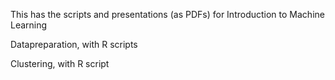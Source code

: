 This has the scripts and presentations (as PDFs) for Introduction to Machine Learning

Datapreparation, with R scripts

Clustering, with R script
